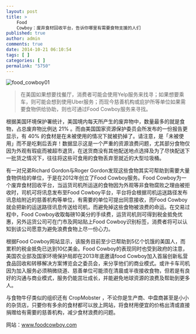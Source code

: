 ```yaml
---
layout: post
title: >
    Food
    Cowboy：废弃食材回收平台，告诉你哪里有需要食物支援的人们
published: true
author: admin
comments: true
date: 2014-10-21 06:10:54
tags: [ ]
categories: [ ]
permalink: "5750"
---
```

![food_cowboy01][1]

> 在美国如果想要找餐厅，消费者可能会使用Yelp服务来找寻；如果想要乘车，则可能会想到使用Uber服务；而现今慈善机构或庇护所等单位如果需要食物供给协助，则也可通过Food Cowboy服务来寻找。

根据美国环境保护署统计，美国境内每天所产生的废弃物中，数量最多的就是食物，占总废弃物比例达 21% 。而由美国国家资源保护委员会所发布的一份报告更显示，有 40% 的食材是在未被使用的情况下就被扔掉了。请注意，是「未被使用」而不是吃剩后丢弃！数据显示这是一个严重的资源浪费问题，尤其部分食物仅因为外观有瑕疵而被超市退货，在送货商没有其他配送地点选择及为了尽快配送下一批货之情况下，往往将这些可食用的食物丢弃至就近的大型垃圾桶。

有一对兄弟Richard Gordon与Roger Gordon发现这些食物其实可帮助到需要大量食物供给的单位，于是在2012年创立了Food Cowboy服务。Food Cowboy为一个废弃食材回收平台，当运货司机所运送的食物因为外观等非食物腐败之理由被拒收时，司机可将讯息发布至Food Cowboy平台，平台将会根据司机运送路径发布讯息给附近的慈善机构等单位，有需要的单位可提出同意接收，而Food Cowboy就会把新的运送路径讯息传送给司机，而避免掉这些食物被浪费的命运。在交易过程中，Food Cowboy收取每磅10美分的手续费，运货司机则可得到税金抵免优惠，另外运货公司可在门市及网站贴上Food Cowboy识别标签，消费者将可以认知到该公司愿意为避免浪费食物上尽一份心力。

根据Food Cowboy网站显示，该服务目前至少已帮助到5亿个饥饿的美国人，而累积的税金抵免已达到10亿美金。Food Cowboy的表现同时也受到政府的注意，美国农业部及国家环境保护局即在2013年底邀请food Cowboy加入首届创新私营食品回收和转移解决方案博览会之委员会，来分享他们的商业模式。或许卡车司机因为加入服务必须稍微绕道、慈善单位可能须在清晨或半夜接收食物，但若是有良好的沟通与商业模式，服务仍能茁壮成长，并能避免地球资源的浪费及帮助到更多人。

与食物牛仔类似的组织还有 CropMobster ，不论你是生产商、中盘商甚至是小小的杂货店，只要你有多余的食材都可以放上网站，将食材用便宜的价格出清或直接捐赠给有需要的慈善机构，减少食材浪费的问题。

网站：www.foodcowboy.com

 [1]: http://yongz.com/yz/wp-content/uploads/2014/10/9c2a5a34c6cd4004aedf12c2a5bc7bc2.jpg